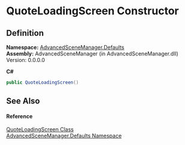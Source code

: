 # QuoteLoadingScreen Constructor




## Definition
**Namespace:** <a href="N_AdvancedSceneManager_Defaults.md">AdvancedSceneManager.Defaults</a>  
**Assembly:** AdvancedSceneManager (in AdvancedSceneManager.dll) Version: 0.0.0.0

**C#**
``` C#
public QuoteLoadingScreen()
```



## See Also


#### Reference
<a href="T_AdvancedSceneManager_Defaults_QuoteLoadingScreen.md">QuoteLoadingScreen Class</a>  
<a href="N_AdvancedSceneManager_Defaults.md">AdvancedSceneManager.Defaults Namespace</a>  
